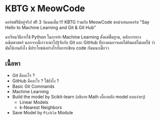 # KBTG x MeowCode

คอร์สฟรีมีอยู่จริง!  ฟรี 3 วันนนเต็ม !!! 
KBTG ร่วมกับ MeowCode ขอนำเสนอคอร์ส "Say Hello to Machine Learning and Git & Git Hub" 

มาเรียนวิธีการใช้ Python ในการทำ Machine Learning ตั้งแต่พื้นฐาน, หลักการทางคณิตศาสตร์ นอกจากนี้เราจะพาไปรู้จักกับ Git และ GitHub ที่บางคนอาจเคยได้ยินแต่ไม่เคยใช้ ว่ามันใช้งานยังไง มีประโยชน์อย่างไรกับการเขียน code กันนนะเมี๊ยวว


## เนื้อหา
- Git คืออะไร ?
- GitHub คืออะไร ? ใช้ยังไง ?
- Basic Git Commands
- Machine Learning
- Build the model by Scikit-learn (อธิบาย Math เบื้องหลัก model แบบง่ายๆ)
  - Linear Models
  - k-Nearest Neighbors
- Save Model by `Pickle` Module
